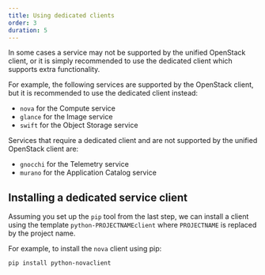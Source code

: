 ```yaml
---
title: Using dedicated clients
order: 3
duration: 5
---
```


In some cases a service may not be supported by the unified OpenStack client,
or it is simply recommended to use the dedicated client which supports extra
functionality.

For example, the following services are supported by the OpenStack client, but
it is recommended to use the dedicated client instead:

- `nova` for the Compute service
- `glance` for the Image service
- `swift` for the Object Storage service

Services that require a dedicated client and are not supported by the
unified OpenStack client are:

- `gnocchi` for the Telemetry service
- `murano` for the Application Catalog service

## Installing a dedicated service client

Assuming you set up the `pip` tool from the last step, we can install a client
using the template `python-PROJECTNAMEclient` where `PROJECTNAME` is replaced
by the project name.

For example, to install the `nova` client using pip:

```
pip install python-novaclient
```
